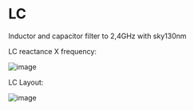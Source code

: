 # LC
Inductor and capacitor filter to 2,4GHz with sky130nm

LC reactance X frequency:

![image](https://user-images.githubusercontent.com/80465879/143876719-c7490e5b-5006-4cd9-9bcc-7574f333f1f8.png)


LC Layout:

![image](https://user-images.githubusercontent.com/80465879/143877187-23ffe600-8d6f-481b-ac79-b13c1927166a.png)
